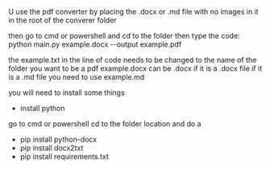 U use the pdf converter by placing the .docx or .md file with no images in it in the root of the converer folder

then go to cmd or powershell and cd to the folder
then type the code:
python main.py example.docx --output example.pdf

the example.txt in the line of code needs to be changed to the name of the folder you want to be a pdf
example.docx can be .docx if it is a .docx file if it is a .md file you need to use example.md

you will need to install some things
- install python

go to cmd or powershell cd to the folder location and do a

- pip install python-docx
- pip install docx2txt
- pip install requirements.txt
